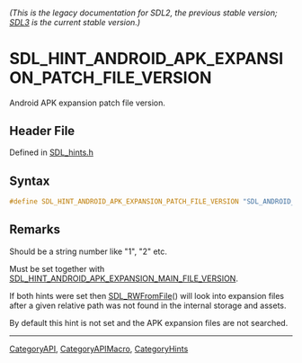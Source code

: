 ###### (This is the legacy documentation for SDL2, the previous stable version; [SDL3](https://wiki.libsdl.org/SDL3/) is the current stable version.)
# SDL_HINT_ANDROID_APK_EXPANSION_PATCH_FILE_VERSION

Android APK expansion patch file version.

## Header File

Defined in [SDL_hints.h](https://github.com/libsdl-org/SDL/blob/SDL2/include/SDL_hints.h)

## Syntax

```c
#define SDL_HINT_ANDROID_APK_EXPANSION_PATCH_FILE_VERSION "SDL_ANDROID_APK_EXPANSION_PATCH_FILE_VERSION"
```

## Remarks

Should be a string number like "1", "2" etc.

Must be set together with
[SDL_HINT_ANDROID_APK_EXPANSION_MAIN_FILE_VERSION](SDL_HINT_ANDROID_APK_EXPANSION_MAIN_FILE_VERSION).

If both hints were set then [SDL_RWFromFile](SDL_RWFromFile)() will look
into expansion files after a given relative path was not found in the
internal storage and assets.

By default this hint is not set and the APK expansion files are not
searched.

----
[CategoryAPI](CategoryAPI), [CategoryAPIMacro](CategoryAPIMacro), [CategoryHints](CategoryHints)

